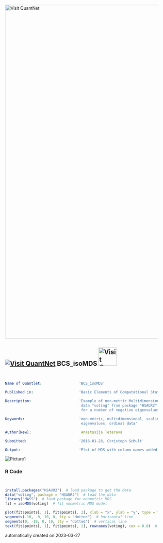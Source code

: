 [<img src="https://github.com/QuantLet/Styleguide-and-FAQ/blob/master/pictures/banner.png" width="1100" alt="Visit QuantNet">](http://quantlet.de/)

## [<img src="https://github.com/QuantLet/Styleguide-and-FAQ/blob/master/pictures/qloqo.png" alt="Visit QuantNet">](http://quantlet.de/) **BCS_isoMDS** [<img src="https://github.com/QuantLet/Styleguide-and-FAQ/blob/master/pictures/QN2.png" width="60" alt="Visit QuantNet 2.0">](http://quantlet.de/)

```yaml


Name of Quantlet:                 'BCS_isoMDS'

Published in:                     'Basic Elements of Computational Statistics'
 
Description:                      'Example of non-metric Multidimensional Scaling (MDS) on the
                                   data "voting" from package "HSAUR2". This approach is useful
                                   for a number of negative eigenvalues and ordinal data.'

Keywords:                         'non-metric, multidimensional, scaling, plot, HSAUR2,
                                   eigenvalues, ordinal data'

Author[New]:                       Anastasija Tetereva

Submitted:                        '2016-01-28, Christoph Schult'

Output:                           'Plot of MDS with column-names added.'

```

![Picture1](BCS_isoMDS.png)

### R Code
```r


install.packages("HSAUR2")  # load package to get the data
data("voting", package = "HSAUR2")  # load the data
library("MASS")  # load package for nonmetric MDS
fit = isoMDS(voting)  # fit nonmetric MDS model

plot(fit$points[, 1], fit$points[, 2], xlab = "x", ylab = "y", type = "n", main = "")  # plot the model
segments(-10, -0, 10, 0, lty = "dotted")  # horizontal line
segments(0, -10, 0, 10, lty = "dotted")  # vertical line
text(fit$points[, 1], fit$points[, 2], rownames(voting), cex = 0.8)  # add text to the plot
```

automatically created on 2023-03-27
